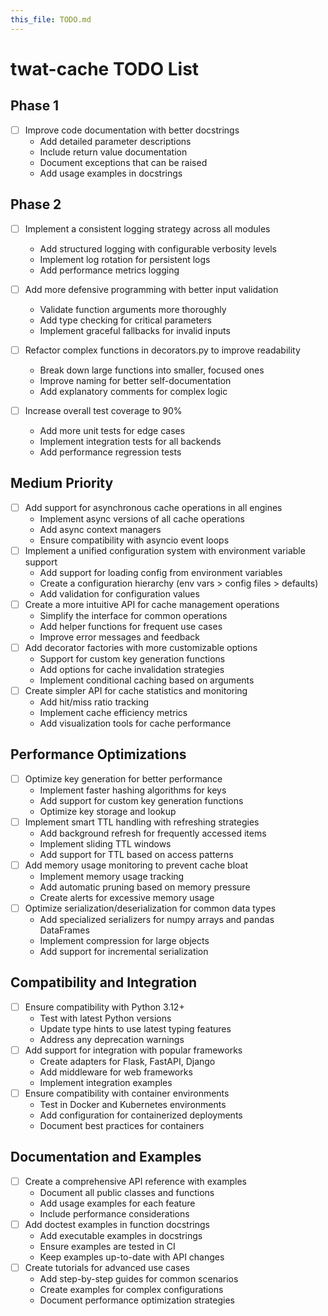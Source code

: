 ```yaml
---
this_file: TODO.md
---
```


# twat-cache TODO List

## Phase 1

- [ ] Improve code documentation with better docstrings
  - Add detailed parameter descriptions
  - Include return value documentation
  - Document exceptions that can be raised
  - Add usage examples in docstrings


## Phase 2

- [ ] Implement a consistent logging strategy across all modules
  - Add structured logging with configurable verbosity levels
  - Implement log rotation for persistent logs
  - Add performance metrics logging

- [ ] Add more defensive programming with better input validation
  - Validate function arguments more thoroughly
  - Add type checking for critical parameters
  - Implement graceful fallbacks for invalid inputs
- [ ] Refactor complex functions in decorators.py to improve readability
  - Break down large functions into smaller, focused ones
  - Improve naming for better self-documentation
  - Add explanatory comments for complex logic
- [ ] Increase overall test coverage to 90%
  - Add more unit tests for edge cases
  - Implement integration tests for all backends
  - Add performance regression tests

## Medium Priority

- [ ] Add support for asynchronous cache operations in all engines
  - Implement async versions of all cache operations
  - Add async context managers
  - Ensure compatibility with asyncio event loops
- [ ] Implement a unified configuration system with environment variable support
  - Add support for loading config from environment variables
  - Create a configuration hierarchy (env vars > config files > defaults)
  - Add validation for configuration values
- [ ] Create a more intuitive API for cache management operations
  - Simplify the interface for common operations
  - Add helper functions for frequent use cases
  - Improve error messages and feedback
- [ ] Add decorator factories with more customizable options
  - Support for custom key generation functions
  - Add options for cache invalidation strategies
  - Implement conditional caching based on arguments
- [ ] Create simpler API for cache statistics and monitoring
  - Add hit/miss ratio tracking
  - Implement cache efficiency metrics
  - Add visualization tools for cache performance

## Performance Optimizations

- [ ] Optimize key generation for better performance
  - Implement faster hashing algorithms for keys
  - Add support for custom key generation functions
  - Optimize key storage and lookup
- [ ] Implement smart TTL handling with refreshing strategies
  - Add background refresh for frequently accessed items
  - Implement sliding TTL windows
  - Add support for TTL based on access patterns
- [ ] Add memory usage monitoring to prevent cache bloat
  - Implement memory usage tracking
  - Add automatic pruning based on memory pressure
  - Create alerts for excessive memory usage
- [ ] Optimize serialization/deserialization for common data types
  - Add specialized serializers for numpy arrays and pandas DataFrames
  - Implement compression for large objects
  - Add support for incremental serialization

## Compatibility and Integration

- [ ] Ensure compatibility with Python 3.12+
  - Test with latest Python versions
  - Update type hints to use latest typing features
  - Address any deprecation warnings
- [ ] Add support for integration with popular frameworks
  - Create adapters for Flask, FastAPI, Django
  - Add middleware for web frameworks
  - Implement integration examples
- [ ] Ensure compatibility with container environments
  - Test in Docker and Kubernetes environments
  - Add configuration for containerized deployments
  - Document best practices for containers

## Documentation and Examples

- [ ] Create a comprehensive API reference with examples
  - Document all public classes and functions
  - Add usage examples for each feature
  - Include performance considerations
- [ ] Add doctest examples in function docstrings
  - Add executable examples in docstrings
  - Ensure examples are tested in CI
  - Keep examples up-to-date with API changes
- [ ] Create tutorials for advanced use cases
  - Add step-by-step guides for common scenarios
  - Create examples for complex configurations
  - Document performance optimization strategies


